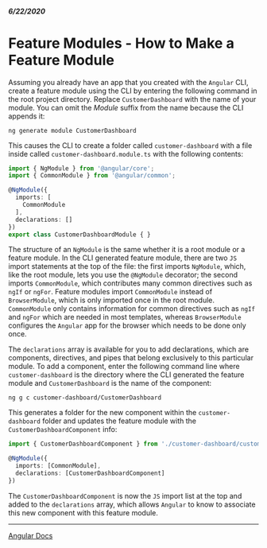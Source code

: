 ##### 6/22/2020
# Feature Modules - How to Make a Feature Module
Assuming you already have an app that you created with the `Angular` CLI, create a feature module using the CLI by entering the following command in the root project directory.  Replace `CustomerDashboard` with the name of your module.  You can omit the _Module_ suffix from the name because the CLI appends it:

```
ng generate module CustomerDashboard
```

This causes the CLI to create a folder called `customer-dashboard` with a file inside called `customer-dashboard.module.ts` with the following contents:

```ts
import { NgModule } from '@angular/core';
import { CommonModule } from '@angular/common';

@NgModule({
  imports: [
    CommonModule
  ],
  declarations: []
})
export class CustomerDashboardModule { }
```

The structure of an `NgModule` is the same whether it is a root module or a feature module.  In the CLI generated feature module, there are two `JS` import statements at the top of the file: the first imports `NgModule`, which, like the root module, lets you use the `@NgModule` decorator; the second imports `CommonModule`, which contributes many common directives such as `ngIf` or `ngFor`. Feature modules import `CommonModule` instead of `BrowserModule`, which is only imported once in the root module.  `CommonModule` only contains information for common directives such as `ngIf` and `ngFor` which are needed in most templates, whereas `BrowserModule` configures the `Angular` app for the browser which needs to be done only once.

The `declarations` array is available for you to add declarations, which are components, directives, and pipes that belong exclusively to this particular module.  To add a component, enter the following command line where `customer-dashboard` is the directory where the CLI generated the feature module and `CustomerDashboard` is the name of the component:

```
ng g c customer-dashboard/CustomerDashboard
```

This generates a folder for the new component within the `customer-dashboard` folder and updates the feature module with the `CustomerDashboardComponent` info:

```ts
import { CustomerDashboardComponent } from './customer-dashboard/customer-dashboard.component';

@NgModule({
  imports: [CommonModule],
  declarations: [CustomerDashboardComponent]
})
```

The `CustomerDashboardComponent` is now the `JS` import list at the top and added to the `declarations` array, which allows `Angular` to know to associate this new component with this feature module.

---

[Angular Docs](https://angular.io/guide/feature-modules#how-to-make-a-feature-module)